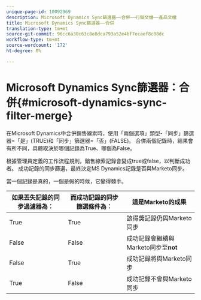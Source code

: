 ```yaml
---
unique-page-id: 10092969
description: Microsoft Dynamics Sync篩選器——合併——行銷文檔——產品文檔
title: Microsoft Dynamics Sync篩選器——合併
translation-type: tm+mt
source-git-commit: 96cc6a30c63c8e8dca793a52e4bf7ecaef8c08dc
workflow-type: tm+mt
source-wordcount: '172'
ht-degree: 0%

---
```



# Microsoft Dynamics Sync篩選器：合併{#microsoft-dynamics-sync-filter-merge}

在Microsoft Dynamics中合併銷售線索時，使用「兩個選項」類型-「同步」篩選器=「是」(TRUE)和「同步」篩選器=「否」(FALSE)。 合併兩個記錄時，結果會有所不同，具體取決於哪個記錄為True、哪個為False。

根據管理員定義的工作流程規則，銷售線索記錄會變成true或false，以判斷成功者。 成功記錄的同步篩選，最終決定MS Dynamics記錄是否與Marketo同步。

當一個記錄是真的，一個是假的時候，它變得棘手。

| 如果丟失記錄的同步過濾器為： | 而成功記錄的同步篩選條件為： | 這是Marketo的成果 |
|---|---|---|
| True | True | 該得獎記錄仍與Marketo同步 |
| False | False | 成功記錄會繼續與Marketo同步至&#x200B;**not** |
| False | True | 成功記錄將與Marketo同步 |
| True | False | 成功記錄不會與Marketo同步 |


